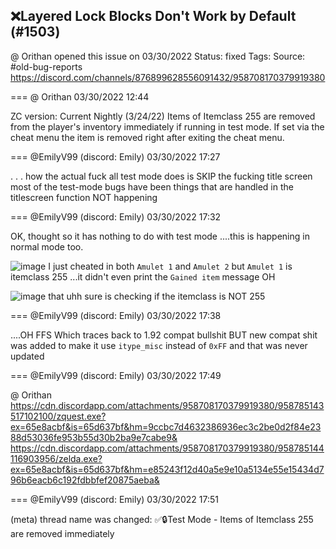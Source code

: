 ## ❌Layered Lock Blocks Don't Work by Default (#1503)
@ Orithan opened this issue on 03/30/2022
Status: fixed
Tags: 
Source: #old-bug-reports https://discord.com/channels/876899628556091432/958708170379919380


=== @ Orithan 03/30/2022 12:44

ZC version: Current Nightly (3/24/22)
Items of Itemclass 255 are removed from the player's inventory immediately if running in test mode. If set via the cheat menu the item is removed right after exiting the cheat menu.

=== @EmilyV99 (discord: Emily) 03/30/2022 17:27

. . . how the actual fuck
all test mode does is SKIP the fucking title screen
most of the test-mode bugs have been things that are handled in the titlescreen function NOT happening

=== @EmilyV99 (discord: Emily) 03/30/2022 17:32

OK, thought so
it has nothing to do with test mode
....this is happening in normal mode too.

![image](https://cdn.discordapp.com/attachments/958708170379919380/958780937578086431/unknown.png?ex=65e8a8d4&is=65d633d4&hm=0e9e6024441c7e6793fe0f8101e46acfea96c99710ba092ce8a4b30dc400c870&)
I just cheated in both `Amulet 1` and `Amulet 2`
but `Amulet 1` is itemclass 255
...it didn't even print the `Gained item` message
OH

![image](https://cdn.discordapp.com/attachments/958708170379919380/958781215345893446/unknown.png?ex=65e8a917&is=65d63417&hm=41baf85d08284cbffad1451edc466414a5f814b65ce8d6e4219cb6fdd294776d&)
that uhh
sure is checking if the itemclass is NOT 255

=== @EmilyV99 (discord: Emily) 03/30/2022 17:38

....OH
FFS
Which traces back to 1.92 compat bullshit
BUT new compat shit was added
to make it use `itype_misc` instead of `0xFF`
and that was never updated

=== @EmilyV99 (discord: Emily) 03/30/2022 17:49

@ Orithan
https://cdn.discordapp.com/attachments/958708170379919380/958785143517102100/zquest.exe?ex=65e8acbf&is=65d637bf&hm=9ccbc7d4632386936ec3c2be0d2f84e2388d53036fe953b55d30b2ba9e7cabe9&
https://cdn.discordapp.com/attachments/958708170379919380/958785144116903956/zelda.exe?ex=65e8acbf&is=65d637bf&hm=e85243f12d40a5e9e10a5134e55e15434d796b6eacb6c192fdbbfef20875aeba&

=== @EmilyV99 (discord: Emily) 03/30/2022 17:51

(meta) thread name was changed: ✅🔒Test Mode - Items of Itemclass 255 are removed immediately
